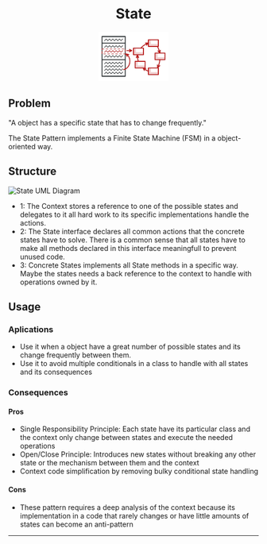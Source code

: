 <h1 align='center'>State</h1>

<p align='center'>
	<img src='../../../.github/state.png' alt='State'>
</p>

## Problem

"A object has a specific state that has to change frequently."

The State Pattern implements a Finite State Machine (FSM) in a object-oriented way.

## Structure

![State UML Diagram](https://refactoring.guru/images/patterns/diagrams/state/structure-en.png "State UML Diagram")

- 1: The Context stores a reference to one of the possible states and delegates to it all hard work to its specific implementations handle the actions.
- 2: The State interface declares all common actions that the concrete states have to solve. There is a common sense that all states have to make all methods declared in this interface meaningfull to prevent unused code.
- 3: Concrete States implements all State methods in a specific way. Maybe the states needs a back reference to the context to handle with operations owned by it.

## Usage

### Aplications
- Use it when a object have a great number of possible states and its change frequently between them.
- Use it to avoid multiple conditionals in a class to handle with all states and its consequences

### Consequences
#### Pros
- Single Responsibility Principle: Each state have its particular class and the context only change between states and execute the needed operations
- Open/Close Principle: Introduces new states without breaking any other state or the mechanism between them and the context
- Context code simplification by removing bulky conditional state handling


#### Cons
- These pattern requires a deep analysis of the context because its implementation in a code that rarely changes or have little amounts of states can become an anti-pattern

---